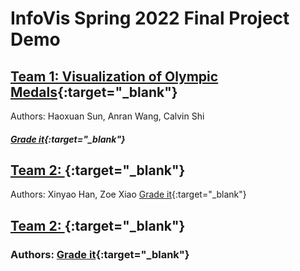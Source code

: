 # InfoVis Spring 2022 Final Project Demo

## [Team 1: Visualization of Olympic Medals](./team1/index.html){:target="_blank"} 
Authors: Haoxuan Sun, Anran Wang, Calvin Shi

##### [Grade it](){:target="_blank"} 

## [Team 2: ](){:target="_blank"} 
Authors: Xinyao Han, Zoe Xiao [Grade it](){:target="_blank"}

## [Team 2: ](){:target="_blank"} 
### Authors: [Grade it](){:target="_blank"}